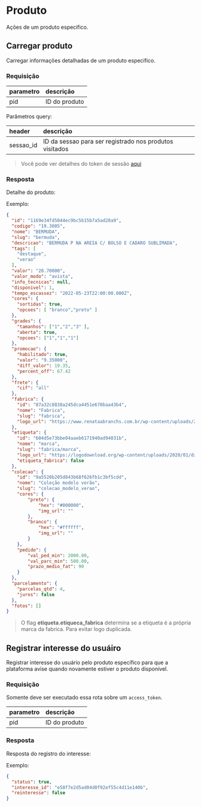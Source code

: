 # Produto

Ações de um produto específico.

## Carregar produto

<api method="get" uri="/produtos/{pid}" />

Carregar informações detalhadas de um produto específico.

### Requisição

| parametro  | descrição                                     |
|:-----------|:----------------------------------------------|
| pid        | ID do produto <Badge text="obrigatório"/>     |

Parâmetros query:

| header     | descrição                                               |
|:-----------|:--------------------------------------------------------|
| sessao_id  | ID da sessao para ser registrado nos produtos visitados |

> Você pode ver detalhes do token de sessão [aqui](/dev/carrinhos.html#tokens-de-sessao)

### Resposta

Detalhe do produto:

Exemplo:

```json
{
  "id": "1169e34fd5044ec9bc5b15b7a5ad28a9",
  "codigo": "19.3005",
  "nome": "BERMUDA",
  "slug": "bermuda",
  "descricao": "BERMUDA P NA AREIA C/ BOLSO E CADARO SUBLIMADA",
  "tags": [
    "destaque",
    "verao"
  ],
  "valor": "28.70000",
  "valor_modo": "avista",
  "info_tecnicas": null,
  "disponivel": 1,
  "tempo_escassez": "2022-05-23T22:00:00.000Z",
  "cores": {
    "sortidas": true,
    "opcoes": [ "branco","preto" ]
  },
  "grades": {
    "tamanhos": ["1","2","3" ],
    "aberta": true,
    "opcoes": ["1","1","1"]
  },
  "promocao": {
    "habilitado": true,
    "valor": "9.35000",
    "diff_valor": 19.35,
    "percent_off": 67.42
  },
  "frete": {
    "cif": "all"
  },
  "fabrica": {
    "id": "87a32c8838a245dca4451e670baa43b4",
    "nome": "Fabrica",
    "slug": "fabrica",
    "logo_url": "https://www.renataabranchs.com.br/wp-content/uploads/2018/11/ReA-logos-hering.jpg"
  },
  "etiqueta": {
    "id": "604d5e73bbe04aaeb6171940ad94031b",
    "nome": "marca",
    "slug": "fabrica/marca",
    "logo_url": "https://logodownload.org/wp-content/uploads/2020/01/dzarm-logo.png",
    "etiqueta_fabrica": false
  },
  "colecao": {
    "id": "9a5520b205d843b68f626fb1c3bf5cdd",
    "nome": "Coleção modelo verão",
    "slug": "colecao_modelo_verao",
    "cores": {
        "preto": {
            "hex": "#000000",
            "img_url": ""
        },
        "branco": {
            "hex": "#ffffff",
            "img_url": ""
        }
    },
    "pedido": {
        "val_ped_min": 2000.00,
        "val_parc_min": 500.00,
        "prazo_medio_fat": 90
    }
  },
  "parcelamento": {
    "parcelas_qtd": 4,
    "juros": false
  },
  "fotos": []
}
```

> O flag **etiqueta.etiqueca_fabrica** determina se a etiqueta é a própria marca da fabrica. Para evitar logo duplicada.


## Registrar interesse do usuáiro

<api method="post" uri="/produtos/{pid}/interessado" />

Registrar interesse do usuário pelo produto específico para que a plataforma avise quando novamente estiver o produto disponível.

### Requisição

<tag text="auth" type="error"/> Somente deve ser executado essa rota sobre um `access_token`.

| parametro  | descrição                                     |
|:-----------|:----------------------------------------------|
| pid        | ID do produto <Badge text="obrigatório"/>     |


### Resposta

Resposta do registro do interesse:

Exemplo:

```json
{
  "status": true,
  "interesse_id": "e58f7e2d5ad04d0f92ef55c4d11e140b",
  "reinteresse": false
}
```
